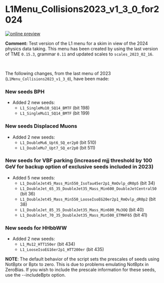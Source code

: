 # L1Menu_Collisions2023_v1_3_0_for2024

[![online preview](https://img.shields.io/badge/Online%20preview-click%20here-blue)](https://htmlpreview.github.io/?https://github.com/cms-l1-dpg/L1MenuRun3/blob/master/development/L1Menu_Collisions2023_v1_3_0_for2024/L1Menu_Collisions2023_v1_3_0_for2024.html)

**Comment:** 
Test version of the L1 menu for a skim in view of the 2024 physics data taking.
This menu has been created by using the last version of TME `0.15.3`, grammar `0.11` and updated scales to `scales_2023_02_16`.

<br/>

The following changes, from the last menu of 2023 (`L1Menu_Collisions2023_v1_3_0`), have been made:

### New seeds BPH   
   - Added 2 new seeds:
      - `L1_SingleMu10_SQ14_BMTF` (bit 198)
      - `L1_SingleMu11_SQ14_BMTF` (bit 199)

### New seeds Displaced Muons  
   - Added 2 new seeds:
      - `L1_DoubleMu6_Upt6_SQ_er2p0` (bit 510)
      - `L1_DoubleMu7_Upt7_SQ_er2p0` (bit 511)

### New seeds for VBF parking (increased mjj threshold by 100 GeV for backup option of exclusive seeds included in 2023)     
   - Added 5 new seeds:           
      - `L1_DoubleJet45_Mass_Min550_IsoTau45er2p1_RmOvlp_dR0p5` (bit 34)
      - `L1_DoubleJet_65_35_DoubleJet35_Mass_Min600_DoubleJetCentral50` (bit 36)
      - `L1_DoubleJet45_Mass_Min550_LooseIsoEG20er2p1_RmOvlp_dR0p2` (bit 38)
      - `L1_DoubleJet_85_35_DoubleJet35_Mass_Min600_Mu3OQ` (bit 40)
      - `L1_DoubleJet_70_35_DoubleJet35_Mass_Min500_ETMHF65` (bit 41)

### New seeds for HHbbWW  
   - Added 2 new seeds: 
      - `L1_Mu12_HTT150er` (bit 434)
      - `L1_LooseIsoEG16er2p1_HTT200er` (bit 435)


**NOTE**: The default behavior of the script sets the prescales of seeds using NotBptx or Bptx to zero. This is due to problems emulating NotBptx in ZeroBias. If you wish to include the prescale information for these seeds, use the --includeBptx option.


